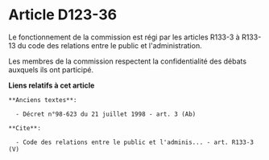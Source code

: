 # Article D123-36

Le fonctionnement de la commission est régi par les articles R133-3 à R133-13 du code des relations entre le public et
l'administration. 

Les membres de la commission respectent la confidentialité des débats auxquels ils ont participé.

**Liens relatifs à cet article**

	**Anciens textes**:

	  - Décret n°98-623 du 21 juillet 1998 - art. 3 (Ab)

	**Cite**:

	  - Code des relations entre le public et l'adminis... - art. R133-3 (V)
